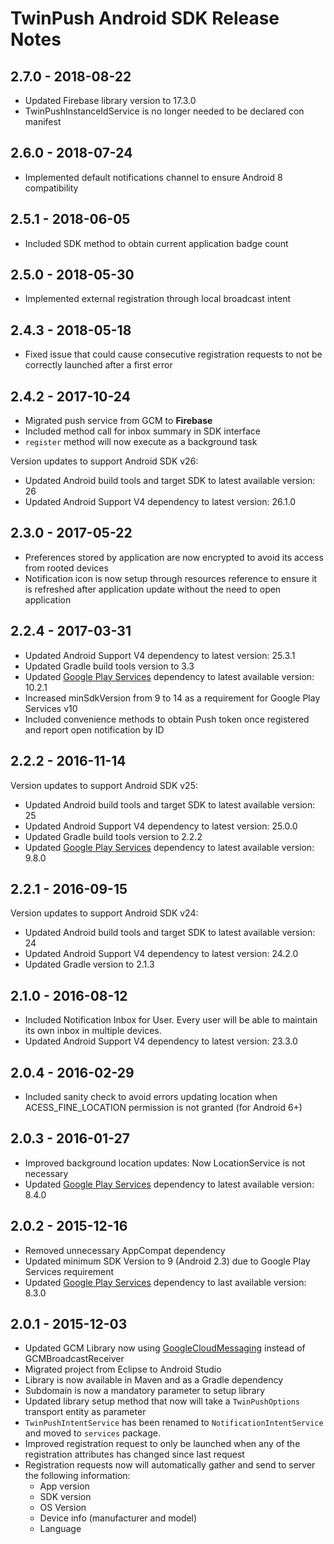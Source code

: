 # TwinPush Android SDK Release Notes

## 2.7.0 - 2018-08-22

* Updated Firebase library version to 17.3.0
* TwinPushInstanceIdService is no longer needed to be declared con manifest


## 2.6.0 - 2018-07-24

* Implemented default notifications channel to ensure Android 8 compatibility

## 2.5.1 - 2018-06-05

* Included SDK method to obtain current application badge count

## 2.5.0 - 2018-05-30

* Implemented external registration through local broadcast intent

## 2.4.3 - 2018-05-18
* Fixed issue that could cause consecutive registration requests to not be correctly launched after a first error

## 2.4.2 - 2017-10-24
* Migrated push service from GCM to **Firebase**
* Included method call for inbox summary in SDK interface
* `register` method will now execute as a background task

Version updates to support Android SDK v26:

* Updated Android build tools and target SDK to latest available version: 26
* Updated Android Support V4 dependency to latest version: 26.1.0

## 2.3.0 - 2017-05-22
* Preferences stored by application are now encrypted to avoid its access from rooted devices
* Notification icon is now setup through resources reference to ensure it is refreshed after application update without the need to open application 

## 2.2.4 - 2017-03-31
* Updated Android Support V4 dependency to latest version: 25.3.1
* Updated Gradle build tools version to 3.3
* Updated [Google Play Services](https://developers.google.com/android/guides/setup) dependency to latest available version: 10.2.1
* Increased minSdkVersion from 9 to 14 as a requirement for Google Play Services v10
* Included convenience methods to obtain Push token once registered and report open notification by ID

## 2.2.2 - 2016-11-14
Version updates to support Android SDK v25:

* Updated Android build tools and target SDK to latest available version: 25
* Updated Android Support V4 dependency to latest version: 25.0.0
* Updated Gradle build tools version to 2.2.2
* Updated [Google Play Services](https://developers.google.com/android/guides/setup) dependency to latest available version: 9.8.0


## 2.2.1 - 2016-09-15
Version updates to support Android SDK v24:

* Updated Android build tools and target SDK to latest available version: 24
* Updated Android Support V4 dependency to latest version: 24.2.0
* Updated Gradle version to 2.1.3

## 2.1.0 - 2016-08-12
* Included Notification Inbox for User. Every user will be able to maintain its own inbox in multiple devices.
* Updated Android Support V4 dependency to latest version: 23.3.0

## 2.0.4 - 2016-02-29
* Included sanity check to avoid errors updating location when ACESS\_FINE\_LOCATION permission is not granted (for Android 6+)

## 2.0.3 - 2016-01-27
* Improved background location updates: Now LocationService is not necessary
* Updated [Google Play Services](https://developers.google.com/android/guides/setup) dependency to latest available version: 8.4.0

## 2.0.2 - 2015-12-16
* Removed unnecessary AppCompat dependency
* Updated minimum SDK Version to 9 (Android 2.3) due to Google Play Services requirement
* Updated [Google Play Services](https://developers.google.com/android/guides/setup) dependency to last available version: 8.3.0

## 2.0.1 - 2015-12-03

* Updated GCM Library now using [GoogleCloudMessaging](https://developers.google.com/android/reference/com/google/android/gms/gcm/GoogleCloudMessaging) instead of GCMBroadcastReceiver
* Migrated project from Eclipse to Android Studio
* Library is now available in Maven and as a Gradle dependency
* Subdomain is now a mandatory parameter to setup library
* Updated library setup method that now will take a `TwinPushOptions` transport entity as parameter
* `TwinPushIntentService` has been renamed to `NotificationIntentService` and moved to `services` package.
* Improved registration request to only be launched when any of the registration attributes has changed since last request
* Registration requests now will automatically gather and send to server the following information:
  * App version
  * SDK version
  * OS Version
  * Device info (manufacturer and model)
  * Language